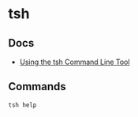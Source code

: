 # tsh

## Docs

- [Using the tsh Command Line Tool](https://goteleport.com/docs/connect-your-client/tsh/)

## Commands

```sh
tsh help
```
